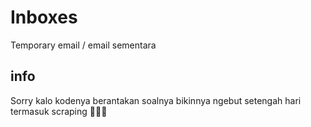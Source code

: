 # Inboxes
Temporary email / email sementara
## info
Sorry kalo kodenya berantakan soalnya bikinnya ngebut setengah hari termasuk scraping 🤣🤣🤣
